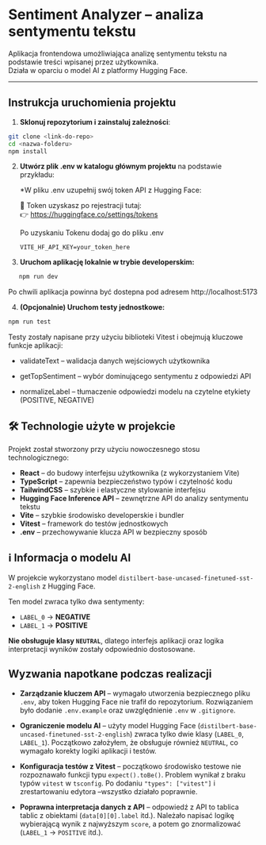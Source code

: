 # Sentiment Analyzer – analiza sentymentu tekstu

Aplikacja frontendowa umożliwiająca analizę sentymentu tekstu na podstawie treści wpisanej przez użytkownika.  
Działa w oparciu o model AI z platformy Hugging Face.

---

## Instrukcja uruchomienia projektu

1. **Sklonuj repozytorium i zainstaluj zależności**:

```bash
git clone <link-do-repo>
cd <nazwa-folderu>
npm install
```
2. **Utwórz plik .env w katalogu głównym projektu** na podstawie przykładu:

   *W pliku .env uzupełnij swój token API z Hugging Face:

   🔐 Token uzyskasz po rejestracji tutaj:  
   👉 https://huggingface.co/settings/tokens

   Po uzyskaniu Tokenu dodaj go do pliku .env
   ```env
   VITE_HF_API_KEY=your_token_here
   ```
4. **Uruchom aplikację lokalnie w trybie developerskim:**
   
```bash
   npm run dev
```
 Po chwili aplikacja powinna być dostepna pod adresem
    http://localhost:5173
 
4. **(Opcjonalnie) Uruchom testy jednostkowe:**
```bash
npm run test
```
Testy zostały napisane przy użyciu biblioteki Vitest i obejmują kluczowe funkcje aplikacji:

 * validateText – walidacja danych wejściowych użytkownika

 * getTopSentiment – wybór dominującego sentymentu z odpowiedzi API

 * normalizeLabel – tłumaczenie odpowiedzi modelu na czytelne etykiety (POSITIVE, NEGATIVE)


## 🛠 Technologie użyte w projekcie

Projekt został stworzony przy użyciu nowoczesnego stosu technologicznego:

- **React** – do budowy interfejsu użytkownika (z wykorzystaniem Vite)
- **TypeScript** – zapewnia bezpieczeństwo typów i czytelność kodu
- **TailwindCSS** – szybkie i elastyczne stylowanie interfejsu
- **Hugging Face Inference API** – zewnętrzne API do analizy sentymentu tekstu
- **Vite** – szybkie środowisko developerskie i bundler
- **Vitest** – framework do testów jednostkowych
- **.env** – przechowywanie klucza API w bezpieczny sposób

 ## ℹ️ Informacja o modelu AI

W projekcie wykorzystano model `distilbert-base-uncased-finetuned-sst-2-english` z Hugging Face.

Ten model zwraca tylko dwa sentymenty:
- `LABEL_0` → **NEGATIVE**
- `LABEL_1` → **POSITIVE**

 **Nie obsługuje klasy `NEUTRAL`**, dlatego interfejs aplikacji oraz logika interpretacji wyników zostały odpowiednio dostosowane.


## Wyzwania napotkane podczas realizacji

- **Zarządzanie kluczem API** – wymagało utworzenia bezpiecznego pliku `.env`, aby token Hugging Face nie trafił do repozytorium. Rozwiązaniem było dodanie `.env.example` oraz uwzględnienie `.env` w `.gitignore`.

- **Ograniczenie modelu AI** – użyty model Hugging Face (`distilbert-base-uncased-finetuned-sst-2-english`) zwraca tylko dwie klasy (`LABEL_0`, `LABEL_1`).
   Początkowo założyłem, że obsługuje również `NEUTRAL`, co wymagało korekty logiki aplikacji i testów.

- **Konfiguracja testów z Vitest** – początkowo środowisko testowe nie rozpoznawało funkcji typu `expect().toBe()`.
   Problem wynikał z braku typów `vitest` w `tsconfig`. Po dodaniu `"types": ["vitest"]` i zrestartowaniu edytora –wszystko działało poprawnie.

-  **Poprawna interpretacja danych z API** – odpowiedź z API to tablica tablic z obiektami (`data[0][0].label` itd.).
   Należało napisać logikę wybierającą wynik z najwyższym `score`, a potem go znormalizować (`LABEL_1` → `POSITIVE` itd.).
